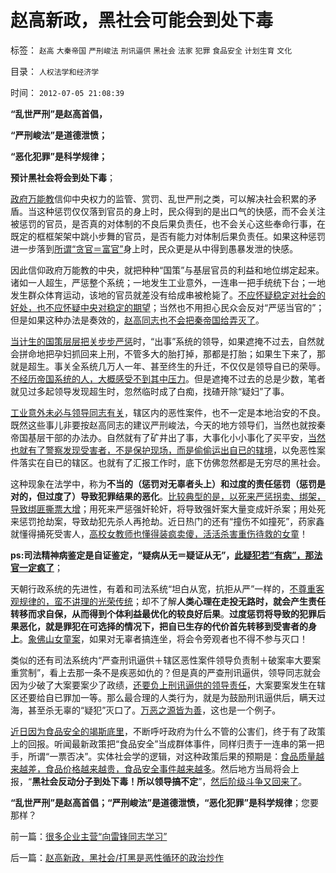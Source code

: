 # 赵高新政，黑社会可能会到处下毒

标签： `赵高` `大秦帝国` `严刑峻法` `刑讯逼供` `黑社会` `法家` `犯罪` `食品安全` `计划生育` `文化` 

目录： `人权法学和经济学`

时间： `2012-07-05 21:08:39`

**“乱世严刑”是赵高首倡，**

**“严刑峻法”是道德泄愤；**

**“恶化犯罪”是科学规律；**

**预计黑社会将会到处下毒**；

[政府万能教](../../../2009/1/7/威权万能论，肆虐中国2000年的条件反射.md)信仰中央权力的监管、赏罚、乱世严刑之类，可以解决社会积累的矛盾。当这种惩罚仅仅落到官员的身上时，民众得到的是出口气的快感，而不会关注被惩罚的官员，是否真的对体制的不良后果负责任，也不会关心这些奉命行事，在既定的框框架架中跳小步舞的官员，是否有能力对体制后果负责任。如果这种惩罚进一步落到[所谓“贪官＝富官”](../../../2012/6/17/准确识别统治者的科学方法；.md)身上时，民众更是从中得到愚暴发泄的快感。

因此信仰政府万能教的中央，就把种种“国策”与基层官员的利益和地位绑定起来。诸如一人超生，严惩整个系统；一地发生工业意外，一连串一把手统统下台；一地发生群众体育运动，该地的官员就差没有给成串被枪毙了。[不应怀疑稳定对社会的好处，也不应怀疑中央对稳定的期望](../../../2009/5/5/万恶之源皆为善.md)；当然也不用担心民众会反对“严惩当官的”；但是如果这种办法是奏效的，[赵高同志也不会把秦帝国给弄灭了](../../../2010/6/8/民主和专制优劣比较约束定理;商鞅变法和最失败的法家.md)。

[当计生的国策层层把关步步严惩](../../../2011/10/23/占用了国家的土地，贪污了自已的生命.md)时，“出事”系统的领导，如果遮掩不过去，自然就会拼命地把孕妇抓回来上刑，不管多大的胎打掉，那都是打胎；如果生下来了，那就是超生。事关全系统几万人一年、甚至终生的升迁，不仅仅是领导自已的荣辱。[不经历帝国系统的人，大概感受不到其中压力](../../../2012/5/4/苏联819政变，东德享里奇案和纽伦堡审判中的法家专制和原罪.md)。但是遮掩不过去的总是少数，笔者就见过多起领导发现超生时，忽然临时成了白痴，找碴开除“疑妇”了事。

[工业意外未必与领导同志有关](../../../2011/6/17/食品安全事故是工业事故，三聚氰胺有冤案.md)，辖区内的恶性案件，也不一定是本地治安的不良。既然这些事儿非要按赵高同志的建议严刑峻法，今天的地方领导们，当然也就按秦帝国基层干部的办法办。自然就有了矿井出了事，大事化小小事化了买平安，[当然也就有了警察发现受害者，不是保护现场，而是偷偷运出自已的辖境](../../../2012/3/22/道德社会的双重标准，基层黑社会化的行政压力.md)，以免恶性案件落实在自已的辖区。也就有了汇报工作时，底下仿佛忽然都是无穷尽的黑社会。

这种现象在法学中，称为**不当的（惩罚对无辜者头上）和过度的责任惩罚（惩罚是对的，但过度了）导致犯罪结果的恶化**。[比较典型的是，以死来严惩拐卖、绑架，导致绑匪撕票大增](../../../2011/7/25/奴隶贸易与绑架与拐卖及严刑峻法.md)；用死来严惩强奸轮奸，将导致强奸案大量变成奸杀案；用处死来惩罚抢劫案，导致劫犯先杀人再抢劫。近日热门的还有“撞伤不如撞死”，药家鑫就懂得捅死受害人，[高校女教师也懂得装疯卖傻，活活杀害重伤待救的女童](http://news.sun0769.com/society/wx/201206/t20120629_1602306.shtml)！

**ps:司法精神病鉴定是自证鉴定，“疑病从无＝疑证从无”，[此疑犯若“有病”，那法官一定疯了](../../../2010/3/26/“精神病（犯）免责”侵犯人权歪曲法理.md)**；

天朝行政系统的先进性，有着和司法系统“坦白从宽，抗拒从严”一样的，[不尊重客观规律的，蛮不讲理的光荣传统](../../../2009/8/2/行政监管无法减少腐败，无法控制特权最大化定律.md)；却不了解**人类心理在走投无路时，就会产生责任转移而求自保，从而得到个体利益最优化的较良好后果**。**过度惩罚将导致的犯罪后果恶化，就是罪犯在可选择的情况下，把自已生存的代价首先转移到受害者的身上**。[象佛山女童案](../../../2011/10/22/借题发挥!炒作佛山悲剧的道德分子丑态.md)，如果对无辜者搞连坐，将会令旁观者也不得不参与灭口！

类似的还有司法系统内“严查刑讯逼供＋辖区恶性案件领导负责制＋破案率大要案重赏制”，看上去那一条不是疾恶如仇的？但是真的严查刑讯逼供，领导同志就会因为少破了大案要案少了政绩，[还要负上刑讯逼供的领导责任](../../../2012/6/8/“出发点是好的”“为民生做了事”都不是辩护理由；.md)，大案要案发生在辖区还要给自已罪加一等。那么最合理的人类行为，就是为鼓励刑讯逼供后，瞒天过海，甚至杀无辜的“疑犯”灭口了。[万恶之源皆为善](../../../2012/2/15/万恶之源皆为善；侵犯人权的人道主义.md)，这也是一个例子。

[近日因为食品安全的竭斯底里](../../../2011/6/18/食品安全无端恐慌是社会最大危机.md)，不断呼吁政府为什么不管的公害们，终于有了政策上的回报。听闻最新政策把“食品安全”当成群体事件，同样归责于一连串的第一把手，所谓“一票否决”。实体社会学的逻辑，对这种政策后果的预期是：[食品质量越来越差，食品价格越来越贵，食品安全事件越来越多](../../../2012/6/27/公害知识分子让中国的食品不安全.md)。然后地方当局将会上报，“**黑社会反动分子到处下毒！所以领导搞不定**”，[然后阶级斗争又回来了](../../../2011/10/20/没有私有制就不存在社会分工；马克思主义的自相矛盾；.md)。

**“乱世严刑”是赵高首倡；“严刑峻法”是道德泄愤，“恶化犯罪”是科学规律**；您要那样？



前一篇：[很多企业主营“向雷锋同志学习”](../../../2012/7/4/很多企业主营“向雷锋同志学习”.md)

后一篇：[赵高新政，黑社会/打黑是恶性循环的政治炒作](../../../2012/7/5/赵高新政，黑社会／打黑是恶性循环的政治炒作.md)